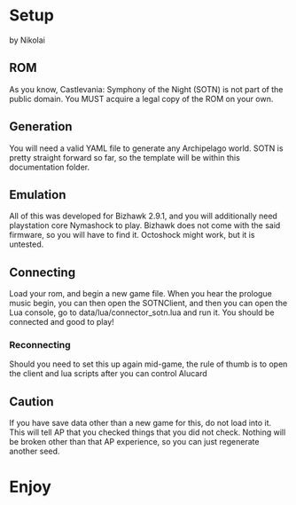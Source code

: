 # Setup
by Nikolai


## ROM

As you know, Castlevania: Symphony of the Night (SOTN) is not part of the public domain. You MUST acquire a legal copy 
of the ROM on your own. 

## Generation

You will need a valid YAML file to generate any Archipelago world. SOTN is pretty straight forward so far, so the
template will be within this documentation folder. 


## Emulation

All of this was developed for Bizhawk 2.9.1, and you will additionally need playstation core Nymashock to play. Bizhawk
does not come with the said firmware, so you will have to find it. Octoshock might work, but it is untested.


## Connecting

Load your rom, and begin a new game file. When you hear the prologue music begin, you can then open the SOTNClient, and
then you can open the Lua console, go to data/lua/connector_sotn.lua and run it. You should be connected and good to play!


### Reconnecting
Should you need to set this up again mid-game, the rule of thumb is to open the client and lua scripts after you can control Alucard


## Caution

If you have save data other than a new game for this, do not load into it. This will tell AP that you checked things that you did not check.
Nothing will be broken other than that AP experience, so you can just regenerate another seed.

# Enjoy